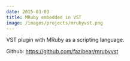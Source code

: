 ```yaml
---
date: 2015-03-03
title: MRuby embedded in VST
image: /images/projects/mrubyvst.png
---
```


VST plugin with MRuby as a scripting language.

Github: https://github.com/fazibear/mrubyvst
